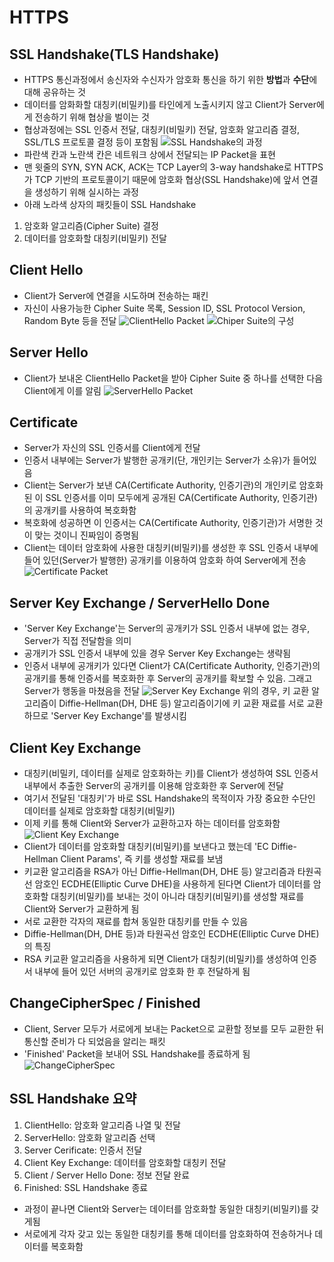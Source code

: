 # HTTPS
## SSL Handshake(TLS Handshake)
- HTTPS 통신과정에서 송신자와 수신자가 암호화 통신을 하기 위한 **방법**과 **수단**에 대해 공유하는 것
- 데이터를 암화화할 대칭키(비밀키)를 타인에게 노출시키지 않고 Client가 Server에게 전송하기 위해 협상을 벌이는 것
- 협상과정에는 SSL 인증서 전달, 대칭키(비밀키) 전달, 암호화 알고리즘 결정, SSL/TLS 프로토콜 결정 등이 포함됨
![SSL Handshake의 과정](https://github.com/gijeogiya/TIL/assets/97646078/4eed041b-5ea5-4878-b6b5-2a4df526b08a)
- 파란색 칸과 노란색 칸은 네트워크 상에서 전달되는 IP Packet을 표현
- 맨 윗줄의 SYN, SYN ACK, ACK는 TCP Layer의 3-way handshake로 HTTPS가 TCP 기반의 프로토콜이기 때문에 암호화 협상(SSL Handshake)에 앞서 연결을 생성하기 위해 실시하는 과정
- 아래 노라색 상자의 패킷들이 SSL Handshake
1. 암호화 알고리즘(Cipher Suite) 결정
2. 데이터를 암호화할 대칭키(비밀키) 전달
## Client Hello
- Client가 Server에 연결을 시도하며 전송하는 패킨
- 자신이 사용가능한 Cipher Suite 목록, Session ID, SSL Protocol Version, Random Byte 등을 전달
![ClientHello Packet](https://github.com/gijeogiya/TIL/assets/97646078/72c6230c-5adf-4758-8d1b-612c043063b5)
![Chiper Suite의 구성](https://github.com/gijeogiya/TIL/assets/97646078/31435b03-29ed-4d11-b88f-800af958540f)
## Server Hello
- Client가 보내온 ClientHello Packet을 받아 Cipher Suite 중 하나를 선택한 다음 Client에게 이를 알림
![ServerHello Packet](https://github.com/gijeogiya/TIL/assets/97646078/60a6983e-492b-4431-871b-4129e9f6dcb1)
## Certificate
- Server가 자신의 SSL 인증서를 Client에게 전달
- 인증서 내부에는 Server가 발행한 공개키(단, 개인키는 Server가 소유)가 들어있음
- Client는 Server가 보낸 CA(Certificate Authority, 인증기관)의 개인키로 암호화된 이 SSL 인증서를 이미 모두에게 공개된 CA(Certificate Authority, 인증기관)의 공개키를 사용하여 복호화함
- 복호화에 성공하면 이 인증서는 CA(Certificate Authority, 인증기관)가 서명한 것이 맞는 것이니 진짜임이 증명됨
- Client는 데이터 암호화에 사용한 대칭키(비밀키)를 생성한 후 SSL 인증서 내부에 들어 있던(Server가 발행한) 공개키를 이용하여 암호화 하여 Server에게 전송
![Certificate Packet](https://github.com/gijeogiya/TIL/assets/97646078/c81fd3ce-d8d5-4a0c-a5d8-9159773e9062)
## Server Key Exchange / ServerHello Done
- 'Server Key Exchange'는 Server의 공개키가 SSL 인증서 내부에 없는 경우, Server가 직접 전달함을 의미
- 공개키가 SSL 인증서 내부에 있을 경우 Server Key Exchange는 생략됨
- 인증서 내부에 공개키가 있다면 Client가 CA(Certificate Authority, 인증기관)의 공개키를 통해 인증서를 복호화한 후 Server의 공개키를 확보할 수 있음. 그래고 Server가 행동을 마쳤음을 전달
![Server Key Exchange](https://github.com/gijeogiya/TIL/assets/97646078/57fa3e48-33ff-4642-8bc0-cea18c629171)
위의 경우, 키 교환 알고리즘이 Diffie-Hellman(DH, DHE 등) 알고리즘이기에 키 교환 재료를 서로 교환하므로 'Server Key Exchange'를 발생시킴
## Client Key Exchange
- 대칭키(비밀키, 데이터를 실제로 암호화하는 키)를 Client가 생성하여 SSL 인증서 내부에서 추출한 Server의 공개키를 이용해 암호화한 후 Server에 전달
- 여기서 전달된 '대칭키'가 바로 SSL Handshake의 목적이자 가장 중요한 수단인 데이터를 실제로 암호화할 대칭키(비밀키)
- 이제 키를 통해 Client와 Server가 교환하고자 하는 데이터를 암호화함
![Client Key Exchange](https://github.com/gijeogiya/TIL/assets/97646078/f13e3159-743a-4024-ac09-ab6cc602f41f)
- Client가 데이터를 암호화할 대칭키(비밀키)를 보낸다고 했는데 'EC Diffie-Hellman Client Params', 즉 키를 생성할 재료를 보냄
- 키교환 알고리즘을 RSA가 아닌 Diffie-Hellman(DH, DHE 등) 알고리즘과 타원곡선 암호인 ECDHE(Elliptic Curve DHE)을 사용하게 된다면 Client가 데이터를 암호화할 대칭키(비밀키)를 보내는 것이 아니라 대칭키(비밀키)를 생성할 재료를 Client와 Server가 교환하게 됨
- 서로 교환한 각자의 재료를 합쳐 동일한 대칭키를 만들 수 있음
- Diffie-Hellman(DH, DHE 등)과 타원곡선 암호인 ECDHE(Elliptic Curve DHE)의 특징
- RSA 키교환 알고리즘을 사용하게 되면 Client가 대칭키(비밀키)를 생성하여 인증서 내부에 들어 있던 서버의 공개키로 암호화 한 후 전달하게 됨
## ChangeCipherSpec / Finished
- Client, Server 모두가 서로에게 보내는 Packet으로 교환할 정보를 모두 교환한 뒤 통신할 준비가 다 되었음을 알리는 패킷
- 'Finished' Packet을 보내어 SSL Handshake를 종료하게 됨
![ChangeCipherSpec](https://github.com/gijeogiya/TIL/assets/97646078/279434b1-bfdf-4d40-ae6f-e5decf7442c9)
## SSL Handshake 요약
1. ClientHello: 암호화 알고리즘 나열 및 전달
2. ServerHello: 암호화 알고리즘 선택
3. Server Cerificate: 인증서 전달
4. Client Key Exchange: 데이터를 암호화할 대칭키 전달
5. Client / Server Hello Done: 정보 전달 완료
6. Finished: SSL Handshake 종료
- 과정이 끝나면 Client와 Server는 데이터를 암호화할 동일한 대칭키(비밀키)를 갖게됨
- 서로에게 각자 갖고 있는 동일한 대칭키를 통해 데이터를 암호화하여 전송하거나 데이터를 복호화함
